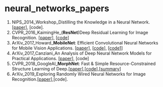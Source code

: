 # neural_networks_papers

1. NIPS_2014_Workshop_Distilling the Knowledge in a Neural Network. [[paper](https://arxiv.org/abs/1503.02531v1)], [code].
1. CVPR_2016_KaimingHe_(**ResNet**)Deep Residual Learning for Image Recognition. [[paper](https://arxiv.org/pdf/1512.03385.pdf)], [[code](https://github.com/KaimingHe/deep-residual-networks)]
1. ArXiv_2017_Howard_**MobileNet**: Efficient Convolutional Neural Networks for Mobile Vision Applications. [[paper](https://arxiv.org/pdf/1704.04861.pdf)], [[code](https://github.com/tensorflow/models/blob/master/research/slim/nets/mobilenet_v1.md)], [[code1](https://github.com/Zehaos/MobileNet)]
1. ArXiv_2017_Canziani_An Analysis of Deep Neural Network Models for Practical Applications. [[paper](https://arxiv.org/pdf/1605.07678.pdf)], [code]
1. CVPR_2018_GoogleAI_**MorphNet**: Fast & Simple Resource-Constrained Structure Learning of Deep.[[paper](http://openaccess.thecvf.com/content_cvpr_2018/papers/Gordon_MorphNet_Fast__CVPR_2018_paper.pdf)],[[code](https://github.com/google-research/morph-net)],[[summary](https://github.com/trungmanhhuynh/neural_networks_papers/blob/master/CVPR_2018_MorphNet/CVPR_2018_MorphNet.md)]
1. ArXiv_2019_Exploring Randomly Wired Neural Networks for Image Recognition.[[paper](https://arxiv.org/pdf/1904.01569.pdf)],[code].

